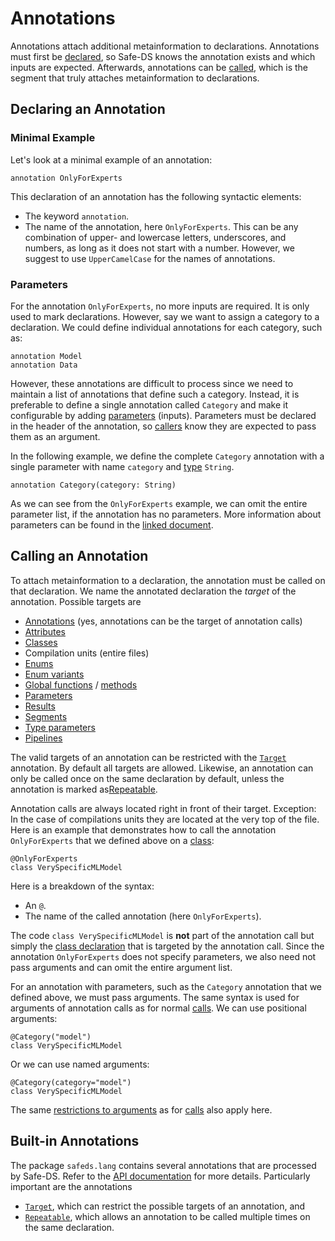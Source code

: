 # Annotations

Annotations attach additional metainformation to declarations. Annotations must first be [declared](#declaring-an-annotation), so Safe-DS knows the annotation exists and which inputs are expected. Afterwards, annotations can be [called](#calling-an-annotation), which is the segment that truly attaches metainformation to declarations.

## Declaring an Annotation

### Minimal Example

Let's look at a minimal example of an annotation:

```sds
annotation OnlyForExperts
```

This declaration of an annotation has the following syntactic elements:

- The keyword `annotation`.
- The name of the annotation, here `OnlyForExperts`. This can be any combination of upper- and lowercase letters, underscores, and numbers, as long as it does not start with a number. However, we suggest to use `UpperCamelCase` for the names of annotations.

### Parameters

For the annotation `OnlyForExperts`, no more inputs are required. It is only used to mark declarations. However, say we want to assign a category to a declaration. We could define individual annotations for each category, such as:

```sds
annotation Model
annotation Data
```

However, these annotations are difficult to process since we need to maintain a list of annotations that define such a category. Instead, it is preferable to define a single annotation called `Category` and make it configurable by adding [parameters][parameters] (inputs). Parameters must be declared in the header of the annotation, so [callers](#calling-an-annotation) know they are expected to pass them as an argument.

In the following example, we define the complete `Category` annotation with a single parameter with name `category` and [type][types] `String`.

```sds
annotation Category(category: String)
```

As we can see from the `OnlyForExperts` example, we can omit the entire parameter list, if the annotation has no parameters. More information about parameters can be found in the [linked document][parameters].

## Calling an Annotation

To attach metainformation to a declaration, the annotation must be called on that declaration. We name the annotated declaration the _target_ of the annotation. Possible targets are

- [Annotations](#declaring-an-annotation) (yes, annotations can be the target of annotation calls)
- [Attributes][attributes]
- [Classes][classes]
- Compilation units (entire files)
- [Enums][enums]
- [Enum variants][enum-variants]
- [Global functions][global-functions] / [methods][methods]
- [Parameters][parameters]
- [Results][results]
- [Segments][segments]
- [Type parameters][type-parameters]
- [Pipelines][pipelines]

The valid targets of an annotation can be restricted with the [`Target`][safeds-lang-target] annotation. By default all targets are allowed. Likewise, an annotation can only be called once on the same declaration by default, unless the annotation is marked as[Repeatable][safeds-lang-repeatable].

Annotation calls are always located right in front of their target. Exception: In the case of compilations units they are located at the very top of the file. Here is an example that demonstrates how to call the annotation `OnlyForExperts` that we defined above on a [class][classes]:

```sds
@OnlyForExperts
class VerySpecificMLModel
```

Here is a breakdown of the syntax:

- An `@`.
- The name of the called annotation (here `OnlyForExperts`).

The code `class VerySpecificMLModel` is **not** part of the annotation call but simply the [class declaration][classes] that is targeted by the annotation call. Since the annotation `OnlyForExperts` does not specify parameters, we also need not pass arguments and can omit the entire argument list.

For an annotation with parameters, such as the `Category` annotation that we defined above, we must pass arguments. The same syntax is used for arguments of annotation calls as for normal [calls][calls]. We can use positional arguments:

```sds
@Category("model")
class VerySpecificMLModel
```

Or we can use named arguments:

```sds
@Category(category="model")
class VerySpecificMLModel
```

The same [restrictions to arguments][argument-restrictions] as for [calls][calls] also apply here.

## Built-in Annotations

The package `safeds.lang` contains several annotations that are processed by Safe-DS. Refer to the [API documentation][safeds-lang] for more details. Particularly important are the annotations

- [`Target`][safeds-lang-target], which can restrict the possible targets of an annotation, and
- [`Repeatable`][safeds-lang-repeatable], which allows an annotation to be called multiple times on the same declaration.

[parameters]: ../common/parameters.md
[types]: ../common/types.md
[attributes]: classes.md#defining-attributes
[classes]: classes.md#defining-classes
[enums]: enumerations.md#declaring-an-enumeration
[enum-variants]: enumerations.md#enum-variants
[global-functions]: global-functions.md
[methods]: classes.md#defining-methods
[results]: ../common/parameters.md
[segments]: ../pipeline-language/segments.md
[type-parameters]: type-parameters.md
[pipelines]: ../pipeline-language/pipelines.md
[safeds-lang]: ../../stdlib/safeds_lang.md
[safeds-lang-repeatable]: ../../stdlib/safeds_lang.md#annotation-repeatable
[safeds-lang-target]: ../../stdlib/safeds_lang.md#annotation-target
[calls]: ../pipeline-language/expressions.md#calls
[argument-restrictions]: ../pipeline-language/expressions.md#restrictions-for-arguments
